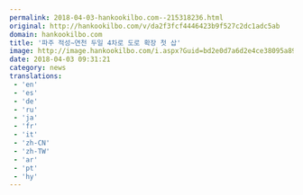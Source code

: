 ```yaml
---
permalink: 2018-04-03-hankookilbo.com--215318236.html
original: http://hankookilbo.com/v/da2f3fcf4446423b9f527c2dc1adc5ab
domain: hankookilbo.com
title: '파주 적성∼연천 두일 4차로 도로 확장 첫 삽'
image: http://image.hankookilbo.com/i.aspx?Guid=bd2e0d7a6d2e4ce38095a8907b68902a&Month=201804&size=980
date: 2018-04-03 09:31:21
category: news
translations: 
 - 'en'
 - 'es'
 - 'de'
 - 'ru'
 - 'ja'
 - 'fr'
 - 'it'
 - 'zh-CN'
 - 'zh-TW'
 - 'ar'
 - 'pt'
 - 'hy'
---
```


